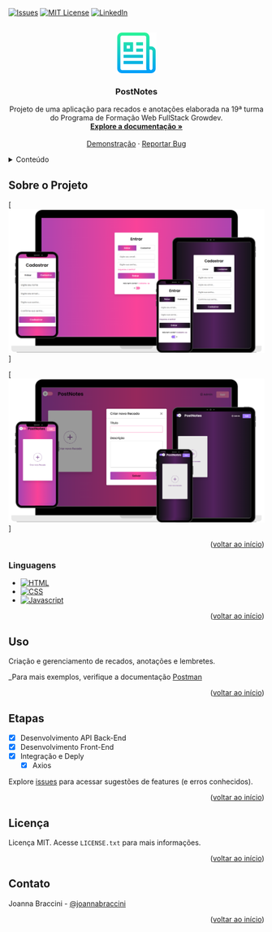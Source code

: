 <a name="readme-top"></a>
  
[![Issues][issues-shield]][issues-url]
[![MIT License][license-shield]][license-url]
[![LinkedIn][linkedin-shield]][linkedin-url]


<!-- PROJECT LOGO -->
<br />
<div align="center">
  <a href="https://github.com/JoannaBraccini/FrontRecados">
    <img src="./assets/readme.png" alt="Logo" width="80" height="80">
  </a>

<h3 align="center">PostNotes</h3>

  <p align="center">
    Projeto de uma aplicação para recados e anotações elaborada na 19ª turma do Programa de Formação Web FullStack Growdev.
    <br />
    <a href="https://github.com/JoannaBraccini/FrontRecados"><strong>Explore a documentação »</strong></a>
    <br />
    <br />
    <a href="https://postnotes-recados.vercel.app/login.html">Demonstração</a>
    ·
    <a href="https://github.com/JoannaBraccini/FrontRecados/issues/new?labels=bug&template=bug-report---.md">Reportar Bug</a>
  </p>
</div>



<!-- TABLE OF CONTENTS -->
<details>
  <summary>Conteúdo</summary>
  <ol>
    <li>
      <a href="#sobre-o-projeto">Sobre o Projeto</a>
      <ul>
        <li><a href="#linguagens">Linguagens</a></li>
      </ul>
    </li>
    <li><a href="md#uso">Uso</a></li>
    <li><a href="md#etapas">Etapas</a></li>
    <li><a href="md#licença">Licença</a></li>
    <li><a href="md#contato">Contato</a></li>
  </ol>
</details>



<!-- ABOUT THE PROJECT -->
## Sobre o Projeto

[![PostNotes Screen Shot][product-screenshot1]]


[![PostNotes Screen Shot][product-screenshot2]]

<p align="right">(<a href="#readme-top">voltar ao início</a>)</p>



### Linguagens

* [![HTML][html]][HTML-url]
* [![CSS][css]][CSS-url]
* [![Javascript][Javascript]][Javascript-url]

<p align="right">(<a href="#readme-top">voltar ao início</a>)</p>



<!-- USAGE EXAMPLES -->
## Uso

Criação e gerenciamento de recados, anotações e lembretes.

_Para mais exemplos, verifique a documentação [Postman](https://documenter.getpostman.com/view/34248306/2sA3BrYqB5)

<p align="right">(<a href="#readme-top">voltar ao início</a>)</p>



<!-- ROADMAP -->
## Etapas

- [x] Desenvolvimento API Back-End
- [x] Desenvolvimento Front-End
- [x] Integração e Deply
    - [x] Axios

Explore [issues](https://github.com/JoannaBraccini/FrontRecados/issues) para acessar sugestões de features (e erros conhecidos).

<p align="right">(<a href="md#readme-top">voltar ao início</a>)</p>



<!-- LICENSE -->
## Licença

Licença MIT. Acesse `LICENSE.txt` para mais informações.

<p align="right">(<a href="#readme-top">voltar ao início</a>)</p>



<!-- CONTACT -->
## Contato

Joanna Braccini - [@joannabraccini]([https://twitter.com/twitter_handle](https://www.linkedin.com/in/joannabraccini/))


<p align="right">(<a href="#readme-top">voltar ao início</a>)</p>


[issues-shield]: https://img.shields.io/badge/-issues-black.svg?style=for-the-badge&logo=github&colorB=555
[issues-url]: https://github.com/JoannaBraccini/FrontRecados/issues
[license-shield]: https://img.shields.io/badge/license-E34F26.svg?style=for-the-badge
[license-url]: https://github.com/JoannaBraccini/FrontRecados/blob/main/LICENSE.txt
[linkedin-shield]: https://img.shields.io/badge/-LinkedIn-black.svg?style=for-the-badge&logo=linkedin&colorB=555
[linkedin-url]: https://linkedin.com/in/joannabraccini
[product-screenshot1]: ./assets/print1%20PostNotes.png
[product-screenshot2]: ./assets/print2%20PostNotes.png
[HTML]: https://img.shields.io/badge/HTML-E34F26
[HTML-url]: https://developer.mozilla.org/pt-BR/docs/learn/getting_started_with_the_web/html_basics
[CSS]: https://img.shields.io/badge/CSS-1572B6
[CSS-url]: https://developer.mozilla.org/pt-BR/docs/Web/CSS
[Javascript]: https://img.shields.io/badge/Javascript-F7DF1E
[Javascript-url]: https://developer.mozilla.org/pt-BR/docs/Web/JavaScript

